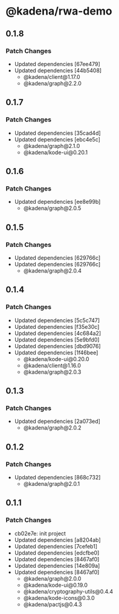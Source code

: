 # @kadena/rwa-demo

## 0.1.8

### Patch Changes

- Updated dependencies \[67ee479]
- Updated dependencies \[44b5408]
  - @kadena/client\@1.17.0
  - @kadena/graph\@2.2.0

## 0.1.7

### Patch Changes

- Updated dependencies \[35cad4d]
- Updated dependencies \[ebc4e5c]
  - @kadena/graph\@2.1.0
  - @kadena/kode-ui\@0.20.1

## 0.1.6

### Patch Changes

- Updated dependencies \[ee8e99b]
  - @kadena/graph\@2.0.5

## 0.1.5

### Patch Changes

- Updated dependencies \[629766c]
- Updated dependencies \[629766c]
  - @kadena/graph\@2.0.4

## 0.1.4

### Patch Changes

- Updated dependencies \[5c5c747]
- Updated dependencies \[f35e30c]
- Updated dependencies \[4c684a2]
- Updated dependencies \[5e9bfd0]
- Updated dependencies \[dbd9076]
- Updated dependencies \[1f46bee]
  - @kadena/kode-ui\@0.20.0
  - @kadena/client\@1.16.0
  - @kadena/graph\@2.0.3

## 0.1.3

### Patch Changes

- Updated dependencies \[2a073ed]
  - @kadena/graph\@2.0.2

## 0.1.2

### Patch Changes

- Updated dependencies \[868c732]
  - @kadena/graph\@2.0.1

## 0.1.1

### Patch Changes

- cb02e7e: init project
- Updated dependencies \[a8204ab]
- Updated dependencies \[7cefeb1]
- Updated dependencies \[edcfbe0]
- Updated dependencies \[8467af0]
- Updated dependencies \[14e809a]
- Updated dependencies \[8467af0]
  - @kadena/graph\@2.0.0
  - @kadena/kode-ui\@0.19.0
  - @kadena/cryptography-utils\@0.4.4
  - @kadena/kode-icons\@0.3.0
  - @kadena/pactjs\@0.4.3
